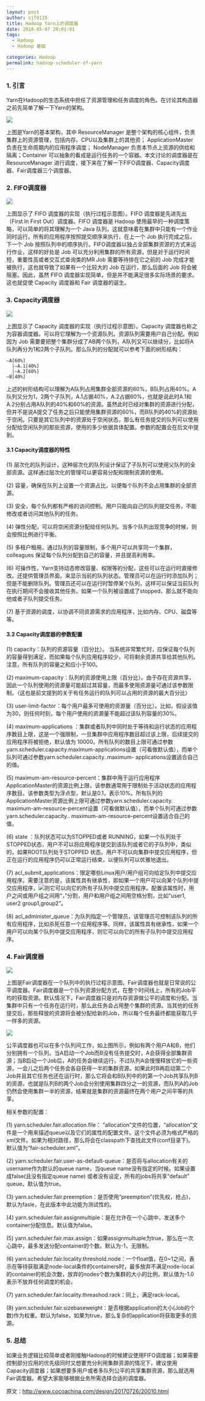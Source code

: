 ```yaml
---
layout: post
author: sjf0115
title: Hadoop Yarn上的调度器
date: 2018-05-07 20:01:01
tags:
  - Hadoop
  - Hadoop 基础

categories: Hadoop
permalink: hadoop-scheduler-of-yarn
---
```


### 1. 引言

Yarn在Hadoop的生态系统中担任了资源管理和任务调度的角色。在讨论其构造器之前先简单了解一下Yarn的架构。

![](https://github.com/sjf0115/PubLearnNotes/blob/master/image/Hadoop/Hadoop%E4%B8%8B%E4%B8%80%E4%BB%A3MapReduce-yarn-architecture.gif?raw=true)

上图是Yarn的基本架构，其中 ResourceManager 是整个架构的核心组件，负责集群上的资源管理，包括内存、CPU以及集群上的其他资； ApplicationMaster 负责在生命周期内的应用程序调度； NodeManager 负责本节点上资源的供给和隔离；Container 可以抽象的看成是运行任务的一个容器。本文讨论的调度器是在 ResourceManager 进行调度，接下来在了解一下FIFO调度器、Capacity调度器、Fair调度器三个调度器。

### 2. FIFO调度器

![](https://github.com/sjf0115/PubLearnNotes/blob/master/image/Hadoop/hadoop-scheduler-of-yarn-1.png?raw=true)

上图显示了 FIFO 调度器的实现（执行过程示意图）。FIFO 调度器是先进先出（First In First Out）调度器。FIFO 调度器是 Hadoop 使用最早的一种调度策略，可以简单的将其理解为一个 Java 队列，这就意味着在集群中只能有一个作业同时运行。所有的应用程序按照提交顺序来执行，在上一个 Job 执行完成之后，下一个 Job 按照队列中的顺序执行。FIFO调度器以独占全部集群资源的方式来运行作业，这样的好处是 Job 可以充分利用集群的所有资源，但是对于运行时间短，重要性高或者交互式查询类的MR Job 需要等待排在它之前的 Job 完成才能被执行，这也就导致了如果有一个比较大的 Job 在运行，那么后面的 Job 将会被阻塞。因此，虽然 FIFO 调度器实现简单，但是并不能满足很多实际场景的要求。这也就促使 Capacity 调度器和 Fair 调度器的诞生。

### 3. Capacity调度器

![](https://github.com/sjf0115/PubLearnNotes/blob/master/image/Hadoop/hadoop-scheduler-of-yarn-2.png?raw=true)

上图显示了 Capacity 调度器的实现（执行过程示意图）。Capacity 调度器也称之为容器调度器。可以将它理解为一个资源队列。资源队列需要用户自己分配。例如因为 Job 需要要把整个集群分成了AB两个队列，A队列又可以继续分，比如将A队列再分为1和2两个子队列。那么队列的分配就可以参考下面的树形结构：
```
—A[60%]
  |—A.1[40%]
  |—A.2[60%]
—B[40%]
```
上述的树形结构可以理解为A队列占用集群全部资源的60%，B队列占用40%。A队列又分为1，2两个子队列，A.1占据40%，A.2占据60%，也就是说此时A.1和A.2分别占用A队列的40%和60%的资源。虽然此时已经对集群的资源进行分配，但并不是说A提交了任务之后只能使用集群资源的60%，而B队列的40%的资源处于空闲。只要是其它队列中的资源处于空闲状态，那么有任务提交的队列可以使用分配给空闲队列的那些资源，使用的多少依据具体配置。参数的配置会在后文中提到。

#### 3.1 Capacity调度器的特性

(1) 层次化的队列设计，这种层次化的队列设计保证了子队列可以使用父队列的全部资源。这样通过层次化的管理可以更容易分配和限制资源的使用。

(2) 容量，确保在队列上设置一个资源占比，以便每个队列不会占用集群的全部资源。

(3) 安全，每个队列都有严格的访问控制。用户只能向自己的队列提交任务，不能修改或者访问其他队列的任务。

(4) 弹性分配，可以将空闲资源分配给任何队列。当多个队列出现竞争的时候，则会按照比例进行平衡。

(5) 多租户租用，通过队列的容量限制，多个用户可以共享同一个集群，colleagues 保证每个队列分配到自己的容量，并且提高利用率。

(6) 可操作性，Yarn支持动态修改容量、权限等的分配，这些可以在运行时直接修改。还提供管理员界面，来显示当前的队列状态。管理员可以在运行时添加队列；但是不能删除队列。管理员还可以在运行时暂停某个队列，这样可以保证当前队列在执行期间不会接收其他任务。如果一个队列被设置成了stopped，那么就不能向他或者子队列提交任务。

(7) 基于资源的调度，以协调不同资源需求的应用程序，比如内存、CPU、磁盘等等。

#### 3.2 Capacity调度器的参数配置

(1) capacity：队列的资源容量（百分比）。 当系统非常繁忙时，应保证每个队列的容量得到满足，而如果每个队列应用程序较少，可将剩余资源共享给其他队列。注意，所有队列的容量之和应小于100。

(2) maximum-capacity：队列的资源使用上限（百分比）。由于存在资源共享，因此一个队列使用的资源量可能超过其容量，而最多使用资源量可通过该参数限制。（这也是前文提到的关于有任务运行的队列可以占用的资源的最大百分比）

(3) user-limit-factor：每个用户最多可使用的资源量（百分比）。比如，假设该值为30，则任何时刻，每个用户使用的资源量不能超过该队列容量的30%。

(4) maximum-applications ：集群或者队列中同时处于等待和运行状态的应用程序数目上限，这是一个强限制，一旦集群中应用程序数目超过该上限，后续提交的应用程序将被拒绝，默认值为 10000。所有队列的数目上限可通过参数yarn.scheduler.capacity.maximum-applications设置（可看做默认值），而单个队列可通过参数yarn.scheduler.capacity..maximum- applications设置适合自己的值。

(5) maximum-am-resource-percent：集群中用于运行应用程序 ApplicationMaster的资源比例上限，该参数通常用于限制处于活动状态的应用程序数目。该参数类型为浮点型，默认是0.1，表示10%。所有队列的ApplicationMaster资源比例上限可通过参数yarn.scheduler.capacity. maximum-am-resource-percent设置（可看做默认值），而单个队列可通过参数 yarn.scheduler.capacity.. maximum-am-resource-percent设置适合自己的值。

(6) state ：队列状态可以为STOPPED或者 RUNNING，如果一个队列处于STOPPED状态，用户不可以将应用程序提交到该队列或者它的子队列中，类似的，如果ROOT队列处于STOPPED 状态，用户不可以向集群中提交应用程序，但正在运行的应用程序仍可以正常运行结束，以便队列可以优雅地退出。

(7) acl_submit_applications：限定哪些Linux用户/用户组可向给定队列中提交应用程序。需要注意的是，该属性具有继承性，即如果一个用户可以向某个队列中提交应用程序，![](https://github.com/sjf0115/PubLearnNotes/blob/master/image/Hadoop/hadoop-scheduler-of-yarn-2.png?raw=true)则它可以向它的所有子队列中提交应用程序。配置该属性时，用户之间或用户组之间用“，”分割，用户和用户组之间用空格分割，比如“user1, user2 group1,group2”。

(8) acl_administer_queue：为队列指定一个管理员，该管理员可控制该队列的所有应用程序，比如杀死任意一个应用程序等。同样，该属性具有继承性，如果一个用户可以向某个队列中提交应用程序，则它可以向它的所有子队列中提交应用程序。

### 4. Fair调度器

![](https://github.com/sjf0115/PubLearnNotes/blob/master/image/Hadoop/hadoop-scheduler-of-yarn-3.png?raw=true)

上图是Fair调度器在一个队列中的执行过程示意图。Fair调度器也就是日常说的公平调度器。Fair调度器是一个队列资源分配方式，在整个时间线上，所有的Job平均的获取资源。默认情况下，Fair调度器只是对内存资源做公平的调度和分配。当集群中只有一个任务在运行时，那么此任务会占用整个集群的资源。当其他的任务提交后，那些释放的资源将会被分配给新的Job，所以每个任务最终都能获取几乎一样多的资源。

![](https://github.com/sjf0115/PubLearnNotes/blob/master/image/Hadoop/hadoop-scheduler-of-yarn-4.png?raw=true)

公平调度器也可以在多个队列间工作，如上图所示，例如有两个用户A和B，他们分别拥有一个队列。当A启动一个Job而B没有任务提交时，A会获得全部集群资源；当B启动一个Job后，A的任务会继续运行，不过队列A会慢慢释放它的一些资源，一会儿之后两个任务会各自获得一半的集群资源。如果此时B再启动第二个Job并且其它任务也还在运行时，那么它将会和B队列中的的第一个Job共享队列B的资源，也就是队列B的两个Job会分别使用集群四分之一的资源，而队列A的Job仍然会使用集群一半的资源，结果就是集群的资源最终在两个用户之间平等的共享。　

相关参数的配置：

(1) yarn.scheduler.fair.allocation.file： “allocation”文件的位置，“allocation”文件是一个用来描述queue以及它们的属性的配置文件。这个文件必须为格式严格的xml文件。如果为相对路径，那么将会在classpath下查找此文件(conf目录下)。默认值为“fair-scheduler.xml”。

(2) yarn.scheduler.fair.user-as-default-queue：是否将与allocation有关的username作为默认的queue name，当queue name没有指定的时候。如果设置成false(且没有指定queue name) 或者没有设定，所有的jobs将共享“default” queue。默认值为true。

(3) yarn.scheduler.fair.preemption：是否使用“preemption”(优先权，抢占)，默认为fasle，在此版本中此功能为测试性的。

(4) yarn.scheduler.fair.assignmultiple：是在允许在一个心跳中，发送多个container分配信息。默认值为false。

(5) yarn.scheduler.fair.max.assign：如果assignmultuple为true，那么在一次心跳中，最多发送分配container的个数。默认为-1，无限制。

(6) yarn.scheduler.fair.locality.threshold.node：一个float值，在0~1之间，表示在等待获取满足node-local条件的containers时，最多放弃不满足node-local的container的机会次数，放弃的nodes个数为集群的大小的比例。默认值为-1.0表示不放弃任何调度的机会。

(7) yarn.scheduler.fair.locality.threashod.rack：同上，满足rack-local。

(8) yarn.scheduler.fair.sizebaseweight：是否根据application的大小(Job的个数)作为权重。默认为false，如果为true，那么复杂的application将获取更多的资源。

### 5. 总结

如果业务逻辑比较简单或者刚接触Hadoop的时候建议使用FIFO调度器；如果需要控制部分应用的优先级同时又想要充分利用集群资源的情况下，建议使用Capacity调度器；如果想要多用户或者多队列公平的共享集群资源，那么就选用Fair调度器。希望大家能够根据业务所需选择合适的调度器。

原文：http://www.cocoachina.com/design/20170726/20010.html

